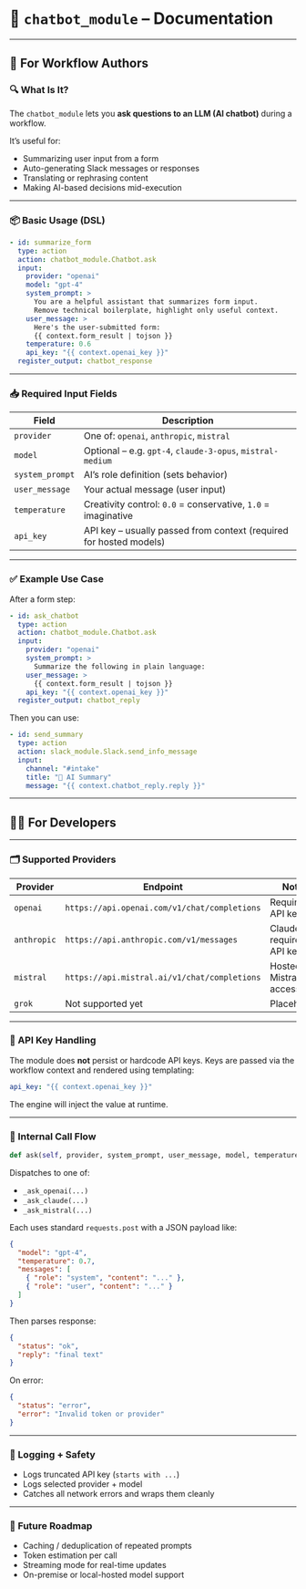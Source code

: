 # 🤖 `chatbot_module` – Documentation

---

## 🧑 For Workflow Authors

### 🔍 What Is It?

The `chatbot_module` lets you **ask questions to an LLM (AI chatbot)** during a workflow.

It’s useful for:
- Summarizing user input from a form
- Auto-generating Slack messages or responses
- Translating or rephrasing content
- Making AI-based decisions mid-execution

---

### 📦 Basic Usage (DSL)

```yaml
- id: summarize_form
  type: action
  action: chatbot_module.Chatbot.ask
  input:
    provider: "openai"
    model: "gpt-4"
    system_prompt: >
      You are a helpful assistant that summarizes form input.
      Remove technical boilerplate, highlight only useful context.
    user_message: >
      Here's the user-submitted form:
      {{ context.form_result | tojson }}
    temperature: 0.6
    api_key: "{{ context.openai_key }}"
  register_output: chatbot_response
```

---

### 📥 Required Input Fields

| Field | Description |
|-------|-------------|
| `provider` | One of: `openai`, `anthropic`, `mistral` |
| `model` | Optional – e.g. `gpt-4`, `claude-3-opus`, `mistral-medium` |
| `system_prompt` | AI’s role definition (sets behavior) |
| `user_message` | Your actual message (user input) |
| `temperature` | Creativity control: `0.0` = conservative, `1.0` = imaginative |
| `api_key` | API key – usually passed from context (required for hosted models) |

---

### ✅ Example Use Case

After a form step:

```yaml
- id: ask_chatbot
  type: action
  action: chatbot_module.Chatbot.ask
  input:
    provider: "openai"
    system_prompt: >
      Summarize the following in plain language:
    user_message: >
      {{ context.form_result | tojson }}
    api_key: "{{ context.openai_key }}"
  register_output: chatbot_reply
```

Then you can use:

```yaml
- id: send_summary
  type: action
  action: slack_module.Slack.send_info_message
  input:
    channel: "#intake"
    title: "🤖 AI Summary"
    message: "{{ context.chatbot_reply.reply }}"
```

---

## 🧑‍💻 For Developers

---

### 🗂 Supported Providers

| Provider | Endpoint | Notes |
|----------|----------|-------|
| `openai` | `https://api.openai.com/v1/chat/completions` | Requires API key |
| `anthropic` | `https://api.anthropic.com/v1/messages` | Claude 3, requires API key |
| `mistral` | `https://api.mistral.ai/v1/chat/completions` | Hosted Mistral access |
| `grok` | Not supported yet | Placeholder |

---

### 🔐 API Key Handling

The module does **not** persist or hardcode API keys. Keys are passed via the workflow context and rendered using templating:

```yaml
api_key: "{{ context.openai_key }}"
```

The engine will inject the value at runtime.

---

### 🧪 Internal Call Flow

```python
def ask(self, provider, system_prompt, user_message, model, temperature, api_key)
```

Dispatches to one of:

- `_ask_openai(...)`
- `_ask_claude(...)`
- `_ask_mistral(...)`

Each uses standard `requests.post` with a JSON payload like:

```json
{
  "model": "gpt-4",
  "temperature": 0.7,
  "messages": [
    { "role": "system", "content": "..." },
    { "role": "user", "content": "..." }
  ]
}
```

Then parses response:

```json
{
  "status": "ok",
  "reply": "final text"
}
```

On error:

```json
{
  "status": "error",
  "error": "Invalid token or provider"
}
```

---

### 🧰 Logging + Safety

- Logs truncated API key (`starts with ...`)
- Logs selected provider + model
- Catches all network errors and wraps them cleanly

---

### 🔮 Future Roadmap

- Caching / deduplication of repeated prompts
- Token estimation per call
- Streaming mode for real-time updates
- On-premise or local-hosted model support
